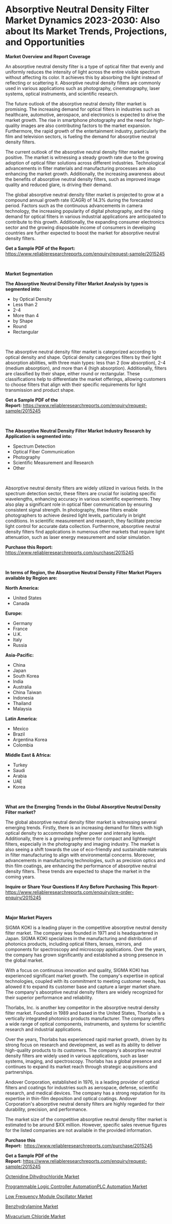 <p><h1>Absorptive Neutral Density Filter Market Dynamics 2023-2030: Also about Its Market Trends, Projections, and Opportunities</h1></p><p><strong>Market Overview and Report Coverage</strong></p>
<p><p>An absorptive neutral density filter is a type of optical filter that evenly and uniformly reduces the intensity of light across the entire visible spectrum without affecting its color. It achieves this by absorbing the light instead of reflecting or scattering it. Absorptive neutral density filters are commonly used in various applications such as photography, cinematography, laser systems, optical instruments, and scientific research.</p><p>The future outlook of the absorptive neutral density filter market is promising. The increasing demand for optical filters in industries such as healthcare, automotive, aerospace, and electronics is expected to drive the market growth. The rise in smartphone photography and the need for high-quality images are also contributing factors to the market expansion. Furthermore, the rapid growth of the entertainment industry, particularly the film and television sectors, is fueling the demand for absorptive neutral density filters.</p><p>The current outlook of the absorptive neutral density filter market is positive. The market is witnessing a steady growth rate due to the growing adoption of optical filter solutions across different industries. Technological advancements in filter materials and manufacturing processes are also enhancing the market growth. Additionally, the increasing awareness about the benefits of absorptive neutral density filters, such as improved image quality and reduced glare, is driving their demand.</p><p>The global absorptive neutral density filter market is projected to grow at a compound annual growth rate (CAGR) of 14.3% during the forecasted period. Factors such as the continuous advancements in camera technology, the increasing popularity of digital photography, and the rising demand for optical filters in various industrial applications are anticipated to contribute to this growth. Additionally, the expanding consumer electronics sector and the growing disposable income of consumers in developing countries are further expected to boost the market for absorptive neutral density filters.</p></p>
<p><strong>Get a Sample PDF of the Report:</strong> <a href="https://www.reliableresearchreports.com/enquiry/request-sample/2015245">https://www.reliableresearchreports.com/enquiry/request-sample/2015245</a></p>
<p>&nbsp;</p>
<p><strong>Market Segmentation</strong></p>
<p><strong>The Absorptive Neutral Density Filter Market Analysis by types is segmented into:</strong></p>
<p><ul><li>by Optical Density</li><li>Less than 2</li><li>2-4</li><li>More than 4</li><li>by Shape</li><li>Round</li><li>Rectangular</li></ul></p>
<p>&nbsp;</p>
<p><p>The absorptive neutral density filter market is categorized according to optical density and shape. Optical density categorizes filters by their light absorption abilities, with three main types: less than 2 (low absorption), 2-4 (medium absorption), and more than 4 (high absorption). Additionally, filters are classified by their shape, either round or rectangular. These classifications help to differentiate the market offerings, allowing customers to choose filters that align with their specific requirements for light transmission and product shape.</p></p>
<p><strong>Get a Sample PDF of the Report:</strong>&nbsp;<a href="https://www.reliableresearchreports.com/enquiry/request-sample/2015245">https://www.reliableresearchreports.com/enquiry/request-sample/2015245</a></p>
<p>&nbsp;</p>
<p><strong>The Absorptive Neutral Density Filter Market Industry Research by Application is segmented into:</strong></p>
<p><ul><li>Spectrum Detection</li><li>Optical Fiber Communication</li><li>Photography</li><li>Scientific Measurement and Research</li><li>Other</li></ul></p>
<p>&nbsp;</p>
<p><p>Absorptive neutral density filters are widely utilized in various fields. In the spectrum detection sector, these filters are crucial for isolating specific wavelengths, enhancing accuracy in various scientific experiments. They also play a significant role in optical fiber communication by ensuring consistent signal strength. In photography, these filters enable photographers to achieve desired light levels, particularly in bright conditions. In scientific measurement and research, they facilitate precise light control for accurate data collection. Furthermore, absorptive neutral density filters find applications in numerous other markets that require light attenuation, such as laser energy measurement and solar simulation.</p></p>
<p><strong>Purchase this Report:</strong>&nbsp; <a href="https://www.reliableresearchreports.com/purchase/2015245">https://www.reliableresearchreports.com/purchase/2015245</a></p>
<p>&nbsp;</p>
<p><strong>In terms of Region, the Absorptive Neutral Density Filter Market Players available by Region are:</strong></p>
<p>
    <p> <strong> North America: </strong>
        <ul>
            <li>United States</li>
            <li>Canada</li>
        </ul>
        </p> 
    <p> <strong> Europe: </strong>
        <ul>
            <li>Germany</li>
            <li>France</li>
            <li>U.K.</li>
            <li>Italy</li>
            <li>Russia</li>
        </ul>
        </p> 
    <p> <strong> Asia-Pacific: </strong>
        <ul>
            <li>China</li>
            <li>Japan</li>
            <li>South Korea</li>
            <li>India</li>
            <li>Australia</li>
            <li>China Taiwan</li>
            <li>Indonesia</li>
            <li>Thailand</li>
            <li>Malaysia</li>
        </ul>
        </p> 
    <p> <strong> Latin America: </strong>
        <ul>
            <li>Mexico</li>
            <li>Brazil</li>
            <li>Argentina Korea</li>
            <li>Colombia</li>
        </ul>
        </p> 
    <p> <strong> Middle East & Africa: </strong>
        <ul>
            <li>Turkey</li>
            <li>Saudi</li>
            <li>Arabia</li>
            <li>UAE</li>
            <li>Korea</li>
        </ul>
    </p>
    </p>
<p>&nbsp;</p>
<p><strong>What are the Emerging Trends in the Global Absorptive Neutral Density Filter market?</strong></p>
<p><p>The global absorptive neutral density filter market is witnessing several emerging trends. Firstly, there is an increasing demand for filters with high optical density to accommodate higher power and intensity levels. Additionally, there is a growing preference for compact and lightweight filters, especially in the photography and imaging industry. The market is also seeing a shift towards the use of eco-friendly and sustainable materials in filter manufacturing to align with environmental concerns. Moreover, advancements in manufacturing technologies, such as precision optics and thin film coatings, are enhancing the performance of absorptive neutral density filters. These trends are expected to shape the market in the coming years.</p></p>
<p><strong>Inquire or Share Your Questions If Any Before Purchasing This Report</strong>- <a href="https://www.reliableresearchreports.com/enquiry/pre-order-enquiry/2015245">https://www.reliableresearchreports.com/enquiry/pre-order-enquiry/2015245</a></p>
<p>&nbsp;</p>
<p><strong>Major Market Players</strong></p>
<p><p>SIGMA KOKI is a leading player in the competitive absorptive neutral density filter market. The company was founded in 1971 and is headquartered in Japan. SIGMA KOKI specializes in the manufacturing and distribution of photonics products, including optical filters, lenses, mirrors, and components for spectroscopy and microscopy applications. Over the years, the company has grown significantly and established a strong presence in the global market.</p><p>With a focus on continuous innovation and quality, SIGMA KOKI has experienced significant market growth. The company's expertise in optical technologies, coupled with its commitment to meeting customer needs, has allowed it to expand its customer base and capture a larger market share. The company's absorptive neutral density filters are widely recognized for their superior performance and reliability.</p><p>Thorlabs, Inc. is another key competitor in the absorptive neutral density filter market. Founded in 1989 and based in the United States, Thorlabs is a vertically integrated photonics products manufacturer. The company offers a wide range of optical components, instruments, and systems for scientific research and industrial applications.</p><p>Over the years, Thorlabs has experienced rapid market growth, driven by its strong focus on research and development, as well as its ability to deliver high-quality products to its customers. The company's absorptive neutral density filters are widely used in various applications, such as laser systems, imaging, and spectroscopy. Thorlabs has a global presence and continues to expand its market reach through strategic acquisitions and partnerships.</p><p>Andover Corporation, established in 1976, is a leading provider of optical filters and coatings for industries such as aerospace, defense, scientific research, and medical devices. The company has a strong reputation for its expertise in thin-film deposition and optical coatings. Andover Corporation's absorptive neutral density filters are highly regarded for their durability, precision, and performance.</p><p>The market size of the competitive absorptive neutral density filter market is estimated to be around $XX million. However, specific sales revenue figures for the listed companies are not available in the provided information.</p></p>
<p><strong>Purchase this Report:</strong>&nbsp;&nbsp;<a href="https://www.reliableresearchreports.com/purchase/2015245">https://www.reliableresearchreports.com/purchase/2015245</a></p>
<p></p>
<p><strong>Get a Sample PDF of the Report:</strong>&nbsp;<a href="https://www.reliableresearchreports.com/enquiry/request-sample/2015245">https://www.reliableresearchreports.com/enquiry/request-sample/2015245</a></p>
<p><p><a href="https://medium.com/@fosterfahey1016/octenidine-dihydrochloride-market-size-market-outlook-and-market-forecast-2023-to-2030-b225f8869746">Octenidine Dihydrochloride Market</a></p><p><a href="https://github.com/JameTravis/Market-Research-Report-List-2/blob/main/programmable-logic-controller-automationplc-automation-market.md">Programmable Logic Controller AutomationPLC Automation Market</a></p><p><a href="https://github.com/amonskiyk/Market-Research-Report-List-1/blob/main/low-frequency-module-oscillator-market.md">Low Frequency Module Oscillator Market</a></p><p><a href="https://medium.com/@joanacasper19/benzhydrylamine-market-outlook-industry-overview-and-forecast-2023-to-2030-b5f6d4ad095f">Benzhydrylamine Market</a></p><p><a href="https://medium.com/@jonatanjast6362/mivacurium-chloride-market-trends-forecast-and-competitive-analysis-to-2030-b8db1a65ee46">Mivacurium Chloride Market</a></p></p>